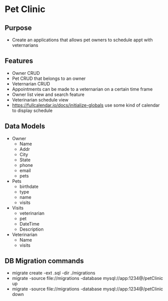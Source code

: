 # Pet Clinic

## Purpose
- Create an applications that allows pet owners to schedule appt with veternarians

## Features
- Owner CRUD
 - Pet CRUD that belongs to an owner
- Veternarian CRUD
- Appointments can be made to a veternarian on a certain time frame
- Owner list view and search feature
- Veterinarian schedule view
 - https://fullcalendar.io/docs/initialize-globals use some kind of calendar to display schedule


## Data Models
- Owner
    - Name
    - Addr
    - City
    - State
    - phone
    - email
    - pets
- Pets
    - birthdate
    - type
    - name
    - visits
- Visits
    - veterinarian
    - pet
    - DateTime
    - Description
- Veterinarian
    - Name
    - visits


## DB Migration commands
- migrate create -ext .sql -dir ./migrations <name>
- migrate -source file://migrations -database mysql://app:1234@/petClinic up
- migrate -source file://migrations -database mysql://app:1234@/petClinic down